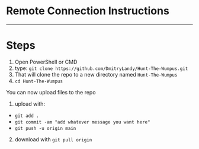 # Remote Connection Instructions
---

# Steps

1. Open PowerShell or CMD
1. type: ```git clone https://github.com/DmitryLandy/Hunt-The-Wumpus.git```
1. That will clone the repo to a new directory named ```Hunt-The-Wumpus```
1. ```cd Hunt-The-Wumpus```

You can now upload files to the repo
1. upload with:
  - ```git add .```
  - ```git commit -am "add whatever message you want here"```
  - ```git push -u origin main```
2. download with ```git pull origin```
